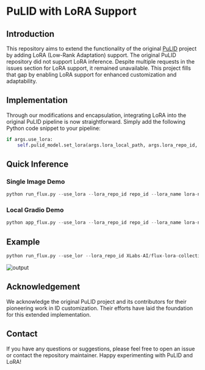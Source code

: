 # PuLID with LoRA Support

## Introduction

This repository aims to extend the functionality of the original [PuLID](https://github.com/ToTheBeginning/PuLID) project by adding LoRA (Low-Rank Adaptation) support. The original PuLID repository did not support LoRA inference. Despite multiple requests in the issues section for LoRA support, it remained unavailable. This project fills that gap by enabling LoRA support for enhanced customization and adaptability.

## Implementation

Through our modifications and encapsulation, integrating LoRA into the original PuLID pipeline is now straightforward. Simply add the following Python code snippet to your pipeline:
```python
if args.use_lora:
    self.pulid_model.set_lora(args.lora_local_path, args.lora_repo_id, args.lora_name, args.lora_weight)
```

## Quick Inference

### Single Image Demo
```python
python run_flux.py --use_lora --lora_repo_id repo_id --lora_name lora-name.safetensors
```

### Local Gradio Demo
```python
python app_flux.py --use_lora --lora_repo_id repo_id --lora_name lora-name.safetensors
```

## Example
```python
python run_flux.py --use_lor --lora_repo_id XLabs-AI/flux-lora-collection --lora_name realism_lora.safetensors  
```
![output](assets/liuyifei_example.png)
## Acknowledgement
We acknowledge the original PuLID project and its contributors for their pioneering work in ID customization. Their efforts have laid the foundation for this extended implementation.
## Contact
If you have any questions or suggestions, please feel free to open an issue or contact the repository maintainer.
Happy experimenting with PuLID and LoRA!